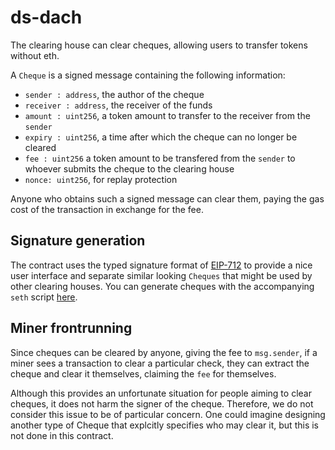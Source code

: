 # ds-dach
The clearing house can clear cheques, allowing users to transfer tokens without eth.

A `Cheque` is a signed message containing the following information:

* `sender : address`, the author of the cheque
* `receiver : address`, the receiver of the funds
* `amount : uint256`, a token amount to transfer to the receiver from the `sender`
* `expiry : uint256`, a time after which the cheque can no longer be cleared
* `fee : uint256` a token amount to be transfered from the `sender` to whoever submits the cheque to the clearing house
* `nonce: uint256`, for replay protection

Anyone who obtains such a signed message can clear them, paying the gas cost of the transaction in exchange for the fee.

## Signature generation
The contract uses the typed signature format of [EIP-712](https://github.com/ethereum/EIPs/blob/master/EIPS/eip-712.md) to provide a nice user interface and separate similar looking `Cheques` that might be used by other clearing houses. You can generate cheques with the accompanying `seth` script [here](/bin/cheque).

## Miner frontrunning
Since cheques can be cleared by anyone, giving the fee to `msg.sender`, if a miner sees a transaction to clear a particular check, they can extract the cheque and clear it themselves, claiming the `fee` for themselves. 

Although this provides an unfortunate situation for people aiming to clear cheques, it does not harm the signer of the cheque. Therefore, we do not consider this issue to be of particular concern. One could imagine designing another type of Cheque that explcitly specifies who may clear it, but this is not done in this contract.

